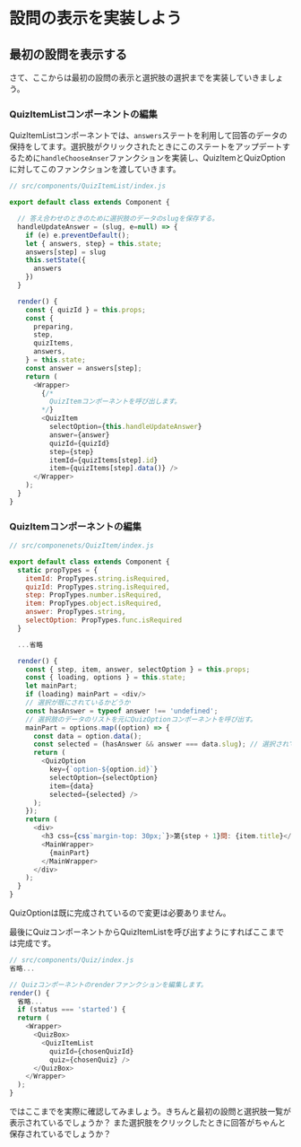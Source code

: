 # 設問の表示を実装しよう

## 最初の設問を表示する

さて、ここからは最初の設問の表示と選択肢の選択までを実装していきましょう。

### QuizItemListコンポーネントの編集

QuizItemListコンポーネントでは、`answers`ステートを利用して回答のデータの保持をしてます。選択肢がクリックされたときにこのステートをアップデートするために`handleChooseAnser`ファンクションを実装し、QuizItemとQuizOptionに対してこのファンクションを渡していきます。

```js
// src/components/QuizItemList/index.js

export default class extends Component {

  // 答え合わせのときのために選択肢のデータのslugを保存する。
  handleUpdateAnswer = (slug, e=null) => {
    if (e) e.preventDefault();
    let { answers, step} = this.state;
    answers[step] = slug
    this.setState({
      answers
    })
  }

  render() {
    const { quizId } = this.props;
    const {
      preparing,
      step,
      quizItems,
      answers,
    } = this.state;
    const answer = answers[step];
    return (
      <Wrapper>
        {/* 
          QuizItemコンポーネントを呼び出します。
        */}
        <QuizItem
          selectOption={this.handleUpdateAnswer}
          answer={answer}
          quizId={quizId}
          step={step}
          itemId={quizItems[step].id}
          item={quizItems[step].data()} />
      </Wrapper>
    );
  }
}
```

### QuizItemコンポーネントの編集

```js
// src/componenets/QuizItem/index.js

export default class extends Component {
  static propTypes = {
    itemId: PropTypes.string.isRequired,
    quizId: PropTypes.string.isRequired,
    step: PropTypes.number.isRequired,
    item: PropTypes.object.isRequired,
    answer: PropTypes.string,
    selectOption: PropTypes.func.isRequired
  }

  ...省略

  render() {
    const { step, item, answer, selectOption } = this.props;
    const { loading, options } = this.state;
    let mainPart;
    if (loading) mainPart = <div/>
    // 選択が既にされているかどうか
    const hasAnswer = typeof answer !== 'undefined';
    // 選択肢のデータのリストを元にQuizOptionコンポーネントを呼び出す。
    mainPart = options.map((option) => {
      const data = option.data();
      const selected = (hasAnswer && answer === data.slug); // 選択されているかどうかの判断
      return (
        <QuizOption
          key={`option-${option.id}`}
          selectOption={selectOption}
          item={data}
          selected={selected} />
      );
    });
    return (
      <div>
        <h3 css={css`margin-top: 30px;`}>第{step + 1}問: {item.title}</h3>
        <MainWrapper>
          {mainPart}
        </MainWrapper>
      </div>
    );
  }
}
```

QuizOptionは既に完成されているので変更は必要ありません。

最後にQuizコンポーネントからQuizItemListを呼び出すようにすればここまでは完成です。

```js
// src/components/Quiz/index.js
省略...

// Quizコンポーネントのrenderファンクションを編集します。
render() {
  省略...
  if (status === 'started') {
  return (
    <Wrapper>
      <QuizBox>
        <QuizItemList
          quizId={chosenQuizId}
          quiz={chosenQuiz} />
      </QuizBox>
    </Wrapper>
  );
}
```

ではここまでを実際に確認してみましょう。きちんと最初の設問と選択肢一覧が表示されているでしょうか？ また選択肢をクリックしたときに回答がちゃんと保存されているでしょうか？